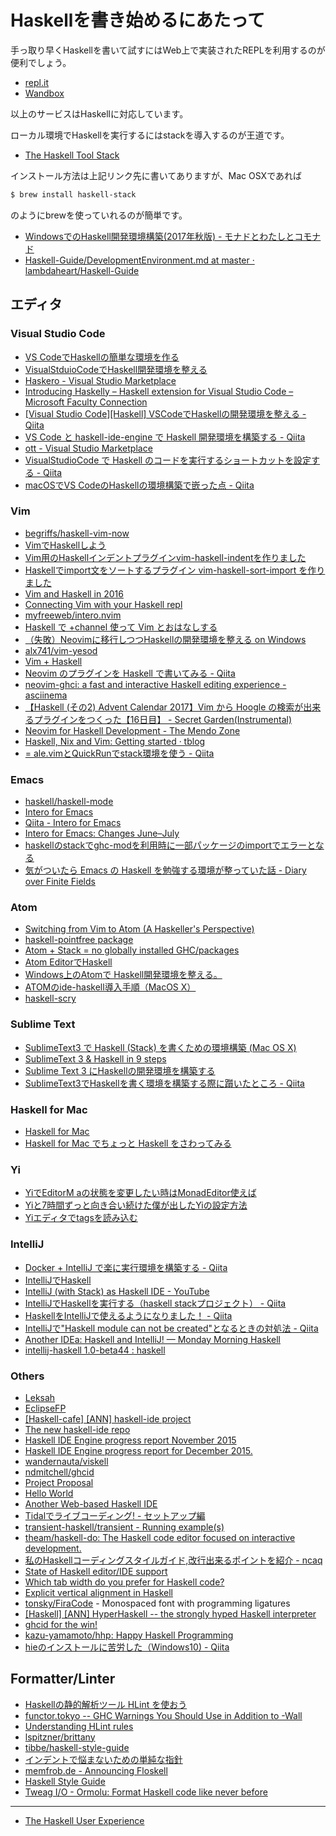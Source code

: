 # Haskellを書き始めるにあたって
手っ取り早くHaskellを書いて試すにはWeb上で実装されたREPLを利用するのが便利でしょう。

* [repl.it](https://repl.it/)
* [Wandbox](https://wandbox.org/)

以上のサービスはHaskellに対応しています。

ローカル環境でHaskellを実行するにはstackを導入するのが王道です。

* [The Haskell Tool Stack](https://docs.haskellstack.org/en/stable/README/)

インストール方法は上記リンク先に書いてありますが、Mac OSXであれば

```bash
$ brew install haskell-stack
```

のようにbrewを使っていれるのが簡単です。

* [WindowsでのHaskell開発環境構築(2017年秋版) - モナドとわたしとコモナド](http://fumieval.hatenablog.com/entry/2017/10/11/230117)
* [Haskell-Guide/DevelopmentEnvironment.md at master · lambdaheart/Haskell-Guide](https://github.com/lambdaheart/Haskell-Guide/blob/master/DevelopmentEnvironment.md)

## エディタ

### Visual Studio Code
* [VS CodeでHaskellの簡単な環境を作る](http://azaika.hateblo.jp/entry/2015/12/19/151554)
* [VisualStduioCodeでHaskell開発環境を整える](http://qiita.com/DUxCA/items/8e7a68ffee522bdd8918)
* [Haskero - Visual Studio Marketplace](https://marketplace.visualstudio.com/items?itemName=Vans.haskero)
* [Introducing Haskelly – Haskell extension for Visual Studio Code – Microsoft Faculty Connection](https://blogs.msdn.microsoft.com/uk_faculty_connection/2017/02/13/introducing-haskelly-extension-for-visual-studio-code/)
* [[Visual Studio Code][Haskell] VSCodeでHaskellの開発環境を整える - Qiita](http://qiita.com/koara-local/items/06d57fd7fe4adc72f2b6)
* [VS Code と haskell-ide-engine で Haskell 開発環境を構築する - Qiita](https://qiita.com/waddlaw/items/b83cd10311200095fe87)
* [ott - Visual Studio Marketplace](https://marketplace.visualstudio.com/items?itemName=JoeyEremondi.ott)
* [VisualStudioCode で Haskell のコードを実行するショートカットを設定する - Qiita](https://qiita.com/jnhnd/items/240c41ea5dd7acd9e54c)
* [macOSでVS CodeのHaskellの環境構築で嵌った点 - Qiita](https://qiita.com/dsm/items/861d08844b1fba32f07b)

### Vim
* [begriffs/haskell-vim-now](https://github.com/begriffs/haskell-vim-now?hr=2)
* [VimでHaskellしよう](http://qiita.com/yukiasai/items/92a2b343b6519b38f402)
* [Vim用のHaskellインデントプラグインvim-haskell-indentを作りました](http://itchyny.hatenablog.com/entry/2015/10/30/000000)
* [Haskellでimport文をソートするプラグイン vim-haskell-sort-import を作りました](http://itchyny.hatenablog.com/entry/2016/01/23/190000)
* [Vim and Haskell in 2016](http://www.stephendiehl.com/posts/vim_2016.html)
* [Connecting Vim with your Haskell repl](http://begriffs.com/posts/2013-08-19-connecting-vim-with-your-haskell-repl.html)
* [myfreeweb/intero.nvim](https://github.com/myfreeweb/intero.nvim)
* [Haskell で +channel 使って Vim とおはなしする](http://qiita.com/lesguillemets/items/a1a7c70709660985eead)
* [（失敗）Neovimに移行しつつHaskellの開発環境を整える on Windows](http://qiita.com/igrep/items/a65a10677fe69226c78d)
* [alx741/vim-yesod](https://github.com/alx741/vim-yesod)
* [Vim + Haskell](http://www.sillybytes.net/2016/08/vim-haskell_11.html)
* [Neovim のプラグインを Haskell で書いてみる - Qiita](http://qiita.com/satosystems/items/da37a583facacc8b597e)
* [neovim-ghci: a fast and interactive Haskell editing experience - asciinema](https://asciinema.org/a/q9I5eNblDLCoOiQlZjm1ce0ba?size=20&speed=3&theme=tango)
* [【Haskell (その2) Advent Calendar 2017】Vim から Hoogle の検索が出来るプラグインをつくった【16日目】 - Secret Garden(Instrumental)](http://secret-garden.hatenablog.com/entry/2017/12/16/000000)
* [Neovim for Haskell Development - The Mendo Zone](https://mendo.zone/fun/neovim-setup-haskell/)
* [Haskell, Nix and Vim: Getting started · tblog](http://www.tpflug.me/2019/01/14/haskell-nix-vim/)
* [= ale.vimとQuickRunでstack環境を使う - Qiita](https://qiita.com/Cj-bc/items/481bb0449648047653b3)

### Emacs
* [haskell/haskell-mode](https://github.com/haskell/haskell-mode)
* [Intero for Emacs](http://commercialhaskell.github.io/intero/)
* [Qiita - Intero for Emacs](http://qiita.com/hiratara/items/a963960f7593db4b43ab)
* [Intero for Emacs: Changes June–July](https://haskell-lang.org/announcements)
* [haskellのstackでghc-modを利用時に一部パッケージのimportでエラーとなる](http://qiita.com/katsuyan/items/a132d7bf6817f19af2d6)
* [気がついたら Emacs の Haskell を勉強する環境が整っていた話 - Diary over Finite Fields](http://blog.515hikaru.net/entry/2016/09/12/021206)

### Atom
* [Switching from Vim to Atom (A Haskeller's Perspective)](http://edsko.net/2015/03/07/vim-to-atom/)
* [haskell-pointfree package](https://atom.io/packages/haskell-pointfree)
* [Atom + Stack = no globally installed GHC/packages](http://blog.nikosbaxevanis.com/2016/05/19/atom-and-stack-no-globally-installed-ghc-and-packages/)
* [Atom EditorでHaskell](http://qiita.com/eielh/items/b2e85f8ea4c6cdb8012d)
* [Windows上のAtomで Haskell開発環境を整える。](http://qiita.com/new_spaghet/items/10e387161298a276d9d7)
* [ATOMのide-haskell導入手順（MacOS X）](http://qiita.com/nakamurau1@github/items/7feaeb643cb48842b613)
* [haskell-scry](https://atom.io/packages/haskell-scry)

### Sublime Text
* [SublimeText3 で Haskell (Stack) を書くための環境構築 (Mac OS X)](http://qiita.com/algas/items/77c7f6455f8106c1a9e8)
* [SublimeText 3 & Haskell in 9 steps](https://atcol.wordpress.com/2016/06/03/sublimetext-3-haskell-in-9-steps/)
* [Sublime Text 3 にHaskellの開発環境を構築する](http://qiita.com/t-yng/items/a5c79e7f497674cabc51)
* [SublimeText3でHaskellを書く環境を構築する際に躓いたところ - Qiita](http://qiita.com/skht777/items/63deb2193c3918df4d97)

### Haskell for Mac
* [Haskell for Mac](http://haskellformac.com/)
* [Haskell for Mac でちょっと Haskell をさわってみる](http://qiita.com/usamik26/items/d99bf694150a549b5078)

### Yi
* [YiでEditorM aの状態を変更したい時はMonadEditor使えば](http://qiita.com/aiya000/items/f6893ec511977be28a9f)
* [Yiと7時間ずっと向き合い続けた僕が出したYiの設定方法](http://qiita.com/aiya000/items/5627f938e215fad156d3)
* [Yiエディタでtagsを読み込む](http://qiita.com/aiya000/items/01f03a203cbc702aff80)

### IntelliJ
* [Docker + IntelliJ で楽に実行環境を構築する - Qiita](https://qiita.com/Mulyu/items/35d1348a009260fd4827)
* [IntelliJでHaskell](http://qiita.com/eielh/items/f121fbd2def8c887405f)
* [IntelliJ (with Stack) as Haskell IDE - YouTube](https://www.youtube.com/watch?v=KXd8mV7Vzhc)
* [IntelliJでHaskellを実行する（haskell stackプロジェクト） - Qiita](http://qiita.com/nwtgck/items/d64647c05a0ba52db63c)
* [HaskellをIntelliJで使えるようになりました！ - Qiita](http://qiita.com/v97ug/items/245faeb80abea19886e8)
* [IntelliJで"Haskell module can not be created"となるときの対処法 - Qiita](https://qiita.com/nwtgck/items/5b08ad3ede058d67b3f9)
* [Another IDEa: Haskell and IntelliJ! — Monday Morning Haskell](https://mmhaskell.com/blog/2019/2/25/another-idea-haskell-and-intellij)
* [intellij-haskell 1.0-beta44 : haskell](https://www.reddit.com/r/haskell/comments/aq8o4f/intellijhaskell_10beta44/)

### Others
* [Leksah](http://leksah.org/)
* [EclipseFP](http://eclipsefp.github.io/)
* [[Haskell-cafe] [ANN] haskell-ide project](https://mail.haskell.org/pipermail/haskell-cafe/2015-October/121875.html)
* [The new haskell-ide repo](https://www.fpcomplete.com/blog/2015/10/new-haskell-ide-repo)
* [Haskell IDE Engine progress report November 2015](https://github.com/haskell/haskell-ide-engine/blob/master/docs/Report-2015-11.md)
* [Haskell IDE Engine progress report for December 2015.](https://github.com/haskell/haskell-ide-engine/blob/master/docs/Report-2015-12.md)
* [wandernauta/viskell](https://github.com/wandernauta/viskell)
* [ndmitchell/ghcid](https://github.com/ndmitchell/ghcid)
* [Project Proposal](http://stefanj.me/funblocks/2016/05/23/project-proposal/)
* [Hello World](http://stefanj.me/funblocks/2016/05/24/hello-world/)
* [Another Web-based Haskell IDE](http://jpmoresmau.blogspot.jp/2016/07/another-web-based-haskell-ide.html)
* [Tidalでライブコーディング! - セットアップ編](http://qiita.com/yoppa/items/41805cc6af62b1047a34)
* [transient-haskell/transient - Running example(s)](https://github.com/transient-haskell/transient/wiki/Running-example(s))
* [theam/haskell-do: The Haskell code editor focused on interactive development.](https://github.com/theam/haskell-do)
* [私のHaskellコーディングスタイルガイド,改行出来るポイントを紹介 - ncaq](https://www.ncaq.net/2017/12/02/00/00/00/)
* [State of Haskell editor/IDE support](https://github.com/rainbyte/haskell-ide-chart)
* [Which tab width do you prefer for Haskell code?](http://doodle.com/poll/82xf854t9mmuv22h)
* [Explicit vertical alignment in Haskell](http://www.joachim-breitner.de/blog/704-Explicit_vertical_alignment_in_Haskell)
* [tonsky/FiraCode](https://github.com/tonsky/FiraCode) - Monospaced font with programming ligatures
* [[Haskell] [ANN] HyperHaskell -- the strongly hyped Haskell	interpreter](https://mail.haskell.org/pipermail/haskell/2016-October/025010.html)
* [ghcid for the win!](http://www.parsonsmatt.org/2018/05/19/ghcid_for_the_win.html)
* [kazu-yamamoto/hhp: Happy Haskell Programming](https://github.com/kazu-yamamoto/hhp)
* [hieのインストールに苦労した（Windows10) - Qiita](https://qiita.com/oze/items/6313604c37844c1f2dcd)

## Formatter/Linter
* [Haskellの静的解析ツール HLint を使おう](http://qiita.com/suzuki-hoge/items/6d101e523620178c6f7b)
* [functor.tokyo -- GHC Warnings You Should Use in Addition to -Wall](https://functor.tokyo/blog/2017-07-28-ghc-warnings-you-should-enable)
* [Understanding HLint rules](http://neilmitchell.blogspot.jp/2017/11/understanding-hlint-rules.html)
* [lspitzner/brittany](https://github.com/lspitzner/brittany)
* [tibbe/haskell-style-guide](https://github.com/tibbe/haskell-style-guide/blob/master/haskell-style.md)
* [インデントで悩まないための単純な指針](http://d.hatena.ne.jp/mkotha/20111226/1324909427)
* [memfrob.de - Announcing Floskell](https://memfrob.de/posts/announcing-floskell/)
* [Haskell Style Guide](https://kowainik.github.io/posts/2019-02-06-style-guide)
* [Tweag I/O - Ormolu: Format Haskell code like never before](https://www.tweag.io/posts/2019-05-27-ormolu.html)

----

* [The Haskell User Experience](http://rickdzekman.com/thoughts/the-haskell-user-experience/)
